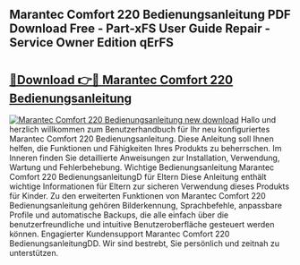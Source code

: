 ## Marantec Comfort 220 Bedienungsanleitung PDF Download Free - Part-xFS User Guide Repair - Service Owner Edition qErFS

# <h2><a href="http://df59qp.blite.top/?on=Marantec+Comfort+220+Bedienungsanleitung">🔗Download 👉🔴 Marantec Comfort 220 Bedienungsanleitung</a></h2>

[![Marantec Comfort 220 Bedienungsanleitung new download](https://i.imgur.com/lujVjoI.png)](http://df59qp.blite.top/?on=Marantec+Comfort+220+Bedienungsanleitung)
Hallo und herzlich willkommen zum Benutzerhandbuch für Ihr neu konfiguriertes Marantec Comfort 220 Bedienungsanleitung. Diese Anleitung soll Ihnen helfen, die Funktionen und Fähigkeiten Ihres Produkts zu beherrschen. Im Inneren finden Sie detaillierte Anweisungen zur Installation, Verwendung, Wartung und Fehlerbehebung. Wichtige Bedienungsanleitung Marantec Comfort 220 BedienungsanleitungD für Eltern Diese Anleitung enthält wichtige Informationen für Eltern zur sicheren Verwendung dieses Produkts für Kinder. Zu den erweiterten Funktionen von Marantec Comfort 220 Bedienungsanleitung gehören Bilderkennung, Sprachbefehle, anpassbare Profile und automatische Backups, die alle einfach über die benutzerfreundliche und intuitive Benutzeroberfläche gesteuert werden können. Engagierter Kundensupport Marantec Comfort 220 BedienungsanleitungDD. Wir sind bestrebt, Sie persönlich und zeitnah zu unterstützen.
